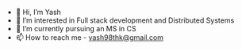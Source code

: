 - 👋 Hi, I’m Yash
- 👀 I’m interested in Full stack development and Distributed Systems
- 🌱 I’m currently pursuing an MS in CS
- 📫 How to reach me - yash98thk@gmail.com

<!---
yashclone999/yashclone999 is a ✨ special ✨ repository because its `README.md` (this file) appears on your GitHub profile.
You can click the Preview link to take a look at your changes.
--->
